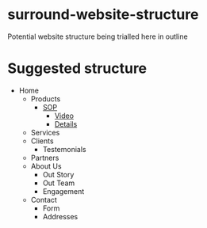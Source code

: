 # surround-website-structure
Potential website structure being trialled here in outline


# Suggested structure
* Home
    * Products
        * [SOP](sop.md)
            * [Video](sop-video.md)
            * [Details](sop-details.md)
    * Services
    * Clients
        * Testemonials
    * Partners
    * About Us
        - Out Story
        - Out Team
        - Engagement
    * Contact
        - Form
        - Addresses
